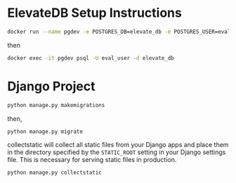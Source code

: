 # ElevateDB Setup Instructions


```bash
docker run --name pgdev -e POSTGRES_DB=elevate_db -e POSTGRES_USER=eval_user -e POSTGRES_PASSWORD=eval_password -p 5432:5432 -d postgres
```

then
```bash
docker exec -it pgdev psql -U eval_user -d elevate_db
```

# Django Project
```bash
python manage.py makemigrations
```

then,
```bash
python manage.py migrate
```


collectstatic will collect all static files from your Django apps and place them in the directory specified by the `STATIC_ROOT` setting in your Django settings file. This is necessary for serving static files in production.

```bash
python manage.py collectstatic
```